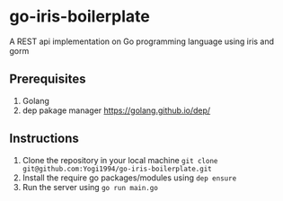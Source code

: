 # go-iris-boilerplate
A REST api implementation on Go programming language using iris and gorm

## Prerequisites
1. Golang
2. dep pakage manager https://golang.github.io/dep/

## Instructions
1. Clone the repository in your local machine `git clone git@github.com:Yogi1994/go-iris-boilerplate.git`
2. Install the require go packages/modules using `dep ensure`
3. Run the server using `go run main.go`
